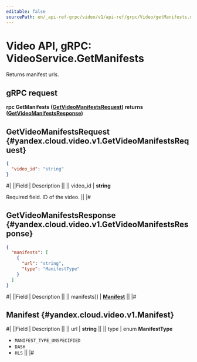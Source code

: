 ```yaml
---
editable: false
sourcePath: en/_api-ref-grpc/video/v1/api-ref/grpc/Video/getManifests.md
---
```


# Video API, gRPC: VideoService.GetManifests

Returns manifest urls.

## gRPC request

**rpc GetManifests ([GetVideoManifestsRequest](#yandex.cloud.video.v1.GetVideoManifestsRequest)) returns ([GetVideoManifestsResponse](#yandex.cloud.video.v1.GetVideoManifestsResponse))**

## GetVideoManifestsRequest {#yandex.cloud.video.v1.GetVideoManifestsRequest}

```json
{
  "video_id": "string"
}
```

#|
||Field | Description ||
|| video_id | **string**

Required field. ID of the video. ||
|#

## GetVideoManifestsResponse {#yandex.cloud.video.v1.GetVideoManifestsResponse}

```json
{
  "manifests": [
    {
      "url": "string",
      "type": "ManifestType"
    }
  ]
}
```

#|
||Field | Description ||
|| manifests[] | **[Manifest](#yandex.cloud.video.v1.Manifest)** ||
|#

## Manifest {#yandex.cloud.video.v1.Manifest}

#|
||Field | Description ||
|| url | **string** ||
|| type | enum **ManifestType**

- `MANIFEST_TYPE_UNSPECIFIED`
- `DASH`
- `HLS` ||
|#